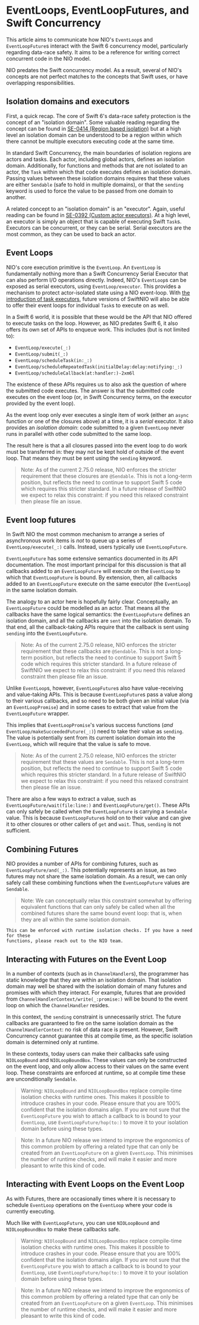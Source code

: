 # EventLoops, EventLoopFutures, and Swift Concurrency

This article aims to communicate how NIO's ``EventLoop``s and ``EventLoopFuture``s interact with the Swift 6
concurrency model, particularly regarding data-race safety. It aims to be a reference for writing correct
concurrent code in the NIO model.

NIO predates the Swift concurrency model. As a result, several of NIO's concepts are not perfect matches to
the concepts that Swift uses, or have overlapping responsibilities.

## Isolation domains and executors

First, a quick recap. The core of Swift 6's data-race safety protection is the concept of an "isolation
domain". Some valuable reading regarding the concept can be found in
[SE-0414 (Region based isolation)](https://github.com/swiftlang/swift-evolution/blob/main/proposals/0414-region-based-isolation.md)
but at a high level an isolation domain can be understood to be a region within which there cannot be
multiple executors executing code at the same time.

In standard Swift Concurrency, the main boundaries of isolation regions are actors and tasks. Each actor,
including global actors, defines an isolation domain. Additionally, for functions and methods that are
not isolated to an actor, the `Task` within which that code executes defines an isolation domain. Passing
values between these isolation domains requires that these values are either `Sendable` (safe to hold in
multiple domains), or that the `sending` keyword is used to force the value to be passed from one domain
to another.

A related concept to an "isolation domain" is an "executor". Again, useful reading can be found in
[SE-0392 (Custom actor executors)](https://github.com/swiftlang/swift-evolution/blob/main/proposals/0392-custom-actor-executors.md).
At a high level, an executor is simply an object that is capable of executing Swift `Task`s. Executors can be
concurrent, or they can be serial. Serial executors are the most common, as they can be used to back an
actor.

## Event Loops

NIO's core execution primitive is the ``EventLoop``. An ``EventLoop`` is fundamentally nothing more than
a Swift Concurrency Serial Executor that can also perform I/O operations directly. Indeed, NIO's
``EventLoop``s can be exposed as serial executors, using ``EventLoop/executor``. This provides a mechanism
to protect actor-isolated state using a NIO event-loop. With [the introduction of task executors](https://github.com/swiftlang/swift-evolution/blob/main/proposals/0417-task-executor-preference.md),
future versions of SwiftNIO will also be able to offer their event loops for individual `Task`s to execute
on as well.

In a Swift 6 world, it is possible that these would be the API that NIO offered to execute tasks on the
loop. However, as NIO predates Swift 6, it also offers its own set of APIs to enqueue work. This includes
(but is not limited to):

- ``EventLoop/execute(_:)``
- ``EventLoop/submit(_:)``
- ``EventLoop/scheduleTask(in:_:)``
- ``EventLoop/scheduleRepeatedTask(initialDelay:delay:notifying:_:)``
- ``EventLoop/scheduleCallback(at:handler:)-2xm6l``

The existence of these APIs requires us to also ask the question of where the submitted code executes. The
answer is that the submitted code executes on the event loop (or, in Swift Concurrency terms, on the
executor provided by the event loop).

As the event loop only ever executes a single item of work (either an `async` function or one of the
closures above) at a time, it is a _serial_ executor. It also provides an _isolation domain_: code
submitted to a given `EventLoop` never runs in parallel with other code submitted to the same loop.

The result here is that a all closures passed into the event loop to do work must be transferred
in: they may not be kept hold of outside of the event loop. That means they must be sent using
the `sending` keyword.

> Note: As of the current 2.75.0 release, NIO enforces the stricter requirement that these closures
    are `@Sendable`. This is not a long-term position, but reflects the need to continue
    to support Swift 5 code which requires this stricter standard. In a future release of
    SwiftNIO we expect to relax this constraint: if you need this relaxed constraint
    then please file an issue.

## Event loop futures

In Swift NIO the most common mechanism to arrange a series of asynchronous work items is
_not_ to queue up a series of ``EventLoop/execute(_:)`` calls. Instead, users typically
use ``EventLoopFuture``.

``EventLoopFuture`` has some extensive semantics documented in its API documentation. The
most important principal for this discussion is that all callbacks added to an
``EventLoopFuture`` will execute on the ``EventLoop`` to which that ``EventLoopFuture`` is
bound. By extension, then, all callbacks added to an ``EventLoopFuture`` execute on the same
executor (the ``EventLoop``) in the same isolation domain.

The analogy to an actor here is hopefully fairly clear. Conceptually, an ``EventLoopFuture``
could be modelled as an actor. That means all the callbacks have the same logical semantics:
the ``EventLoopFuture`` defines an isolation domain, and all the callbacks are `sent` into the
isolation domain. To that end, all the callback-taking APIs require that the callback is sent
using `sending` into the ``EventLoopFuture``.

> Note: As of the current 2.75.0 release, NIO enforces the stricter requirement that these callbacks
    are `@Sendable`. This is not a long-term position, but reflects the need to continue
    to support Swift 5 code which requires this stricter standard. In a future release of
    SwiftNIO we expect to relax this constraint: if you need this relaxed constraint
    then please file an issue.

Unlike ``EventLoop``s, however, ``EventLoopFuture``s also have value-receiving and value-taking
APIs. This is because ``EventLoopFuture``s pass a value along to their various callbacks, and
so need to be both given an initial value (via an ``EventLoopPromise``) and in some cases to
extract that value from the ``EventLoopFuture`` wrapper.

This implies that ``EventLoopPromise``'s various success functions
(_and_ ``EventLoop/makeSucceededFuture(_:)``) need to take their value as `sending`. The value
is potentially sent from its current isolation domain into the ``EventLoop``, which will require
that the value is safe to move.

> Note: As of the current 2.75.0 release, NIO enforces the stricter requirement that these values
    are `Sendable`. This is not a long-term position, but reflects the need to continue
    to support Swift 5 code which requires this stricter standard. In a future release of
    SwiftNIO we expect to relax this constraint: if you need this relaxed constraint
    then please file an issue.

There are also a few ways to extract a value, such as ``EventLoopFuture/wait(file:line:)``
and ``EventLoopFuture/get()``. These APIs can only safely be called when the ``EventLoopFuture``
is carrying a `Sendable` value. This is because ``EventLoopFuture``s hold on to their value and
can give it to other closures or other callers of `get` and `wait`. Thus, `sending` is not
sufficient.

## Combining Futures

NIO provides a number of APIs for combining futures, such as ``EventLoopFuture/and(_:)``.
This potentially represents an issue, as two futures may not share the same isolation domain.
As a result, we can only safely call these combining functions when the ``EventLoopFuture``
values are `Sendable`.

> Note: We can conceptually relax this constraint somewhat by offering equivalent
    functions that can only safely be called when all the combined futures share the
    same bound event loop: that is, when they are all within the same isolation domain.

    This can be enforced with runtime isolation checks. If you have a need for these
    functions, please reach out to the NIO team.

## Interacting with Futures on the Event Loop

In a number of contexts (such as in ``ChannelHandler``s), the programmer has static knowledge
that they are within an isolation domain. That isolation domain may well be shared with the
isolation domain of many futures and promises with which they interact. For example,
futures that are provided from ``ChannelHandlerContext/write(_:promise:)`` will be bound to
the event loop on which the ``ChannelHandler`` resides.

In this context, the `sending` constraint is unnecessarily strict. The future callbacks are
guaranteed to fire on the same isolation domain as the ``ChannelHandlerContext``: no risk
of data race is present. However, Swift Concurrency cannot guarantee this at compile time,
as the specific isolation domain is determined only at runtime.

In these contexts, today users can make their callbacks safe using ``NIOLoopBound`` and
``NIOLoopBoundBox``. These values can only be constructed on the event loop, and only allow
access to their values on the same event loop. These constraints are enforced at runtime,
so at compile time these are unconditionally `Sendable`.

> Warning: ``NIOLoopBound`` and ``NIOLoopBoundBox`` replace compile-time isolation checks
    with runtime ones. This makes it possible to introduce crashes in your code. Please
    ensure that you are 100% confident that the isolation domains align. If you are not
    sure that the ``EventLoopFuture`` you wish to attach a callback to is bound to your
    ``EventLoop``, use ``EventLoopFuture/hop(to:)`` to move it to your isolation domain
    before using these types.

> Note: In a future NIO release we intend to improve the ergonomics of this common problem
    by offering a related type that can only be created from an ``EventLoopFuture`` on a
    given ``EventLoop``. This minimises the number of runtime checks, and will make it
    easier and more pleasant to write this kind of code.

## Interacting with Event Loops on the Event Loop

As with Futures, there are occasionally times where it is necessary to schedule
``EventLoop`` operations on the ``EventLoop`` where your code is currently executing.

Much like with ``EventLoopFuture``, you can use ``NIOLoopBound`` and ``NIOLoopBoundBox``
to make these callbacks safe.

> Warning: ``NIOloopBound`` and ``NIOLoopBoundBox`` replace compile-time isolation checks
    with runtime ones. This makes it possible to introduce crashes in your code. Please
    ensure that you are 100% confident that the isolation domains align. If you are not
    sure that the ``EventLoopFuture`` you wish to attach a callback to is bound to your
    ``EventLoop``, use ``EventLoopFuture/hop(to:)`` to move it to your isolation domain
    before using these types.

> Note: In a future NIO release we intend to improve the ergonomics of this common problem
    by offering a related type that can only be created from an ``EventLoopFuture`` on a
    given ``EventLoop``. This minimises the number of runtime checks, and will make it
    easier and more pleasant to write this kind of code.
